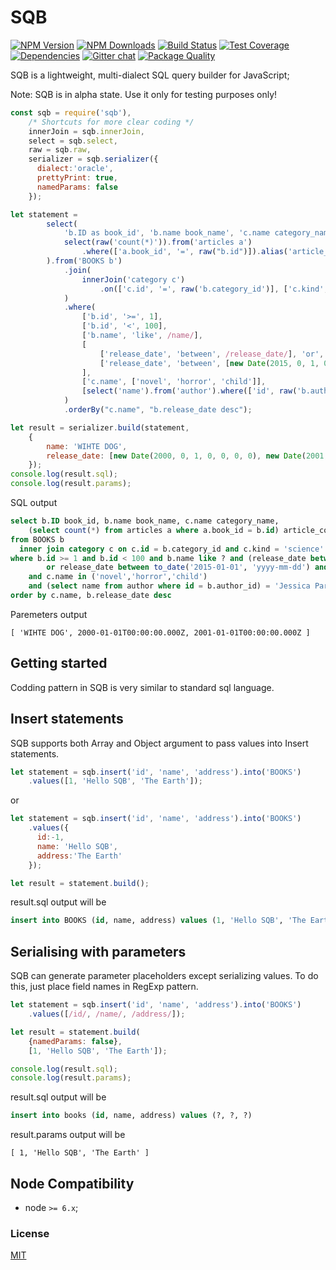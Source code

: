 # SQB

[![NPM Version][npm-image]][npm-url]
[![NPM Downloads][downloads-image]][downloads-url]
[![Build Status][travis-image]][travis-url]
[![Test Coverage][coveralls-image]][coveralls-url]
[![Dependencies][dependencies-image]][dependencies-url]
[![Gitter chat][gitter-image]][gitter-url]
[![Package Quality][quality-image]][quality-url]

SQB is a lightweight, multi-dialect SQL query builder for JavaScript;

Note: SQB is in alpha state. Use it only for testing purposes only! 


```js
const sqb = require('sqb'),
    /* Shortcuts for more clear coding */
    innerJoin = sqb.innerJoin,
    select = sqb.select,
    raw = sqb.raw,
    serializer = sqb.serializer({
      dialect:'oracle',
      prettyPrint: true,
      namedParams: false
    });

let statement =
        select(
            'b.ID as book_id', 'b.name book_name', 'c.name category_name',
            select(raw('count(*)')).from('articles a')
                .where(['a.book_id', '=', raw("b.id")]).alias('article_count')
        ).from('BOOKS b')
            .join(
                innerJoin('category c')
                    .on(['c.id', '=', raw('b.category_id')], ['c.kind', 'science'])
            )
            .where(
                ['b.id', '>=', 1],
                ['b.id', '<', 100],
                ['b.name', 'like', /name/],
                [
                    ['release_date', 'between', /release_date/], 'or',
                    ['release_date', 'between', [new Date(2015, 0, 1, 0, 0, 0, 0), new Date(2016, 0, 1, 0, 0, 0, 0)]],
                ],
                ['c.name', ['novel', 'horror', 'child']],
                [select('name').from('author').where(['id', raw('b.author_id')]), '=', 'Jessica Parker']
            )
            .orderBy("c.name", "b.release_date desc");

let result = serializer.build(statement,
    {
        name: 'WIHTE DOG',
        release_date: [new Date(2000, 0, 1, 0, 0, 0, 0), new Date(2001, 0, 1, 0, 0, 0, 0)]
    });
console.log(result.sql);
console.log(result.params);

```

SQL output

```sql
select b.ID book_id, b.name book_name, c.name category_name, 
    (select count(*) from articles a where a.book_id = b.id) article_count
from BOOKS b
  inner join category c on c.id = b.category_id and c.kind = 'science'
where b.id >= 1 and b.id < 100 and b.name like ? and (release_date between ? and ?
        or release_date between to_date('2015-01-01', 'yyyy-mm-dd') and to_date('2016-01-01', 'yyyy-mm-dd'))
    and c.name in ('novel','horror','child')
    and (select name from author where id = b.author_id) = 'Jessica Parker'
order by c.name, b.release_date desc
```

Paremeters output

```
[ 'WIHTE DOG', 2000-01-01T00:00:00.000Z, 2001-01-01T00:00:00.000Z ]
```
## Getting started

Codding pattern in SQB is very similar to standard sql language.

## Insert statements

SQB supports both Array and Object argument to pass values into Insert statements.

```js
let statement = sqb.insert('id', 'name', 'address').into('BOOKS')
    .values([1, 'Hello SQB', 'The Earth']);
```
or
```js
let statement = sqb.insert('id', 'name', 'address').into('BOOKS')
    .values({
      id:-1, 
      name: 'Hello SQB', 
      address:'The Earth'
    });

let result = statement.build();
```
result.sql output will be 
```sql
insert into BOOKS (id, name, address) values (1, 'Hello SQB', 'The Earth')
```

## Serialising with parameters

SQB can generate parameter placeholders except serializing values. To do this, just place field names in RegExp pattern.

```js
let statement = sqb.insert('id', 'name', 'address').into('BOOKS')
    .values([/id/, /name/, /address/]);

let result = statement.build(
    {namedParams: false}, 
    [1, 'Hello SQB', 'The Earth']);

console.log(result.sql);
console.log(result.params);

```
result.sql output will be
```sql
insert into books (id, name, address) values (?, ?, ?)
```
result.params output will be
```
[ 1, 'Hello SQB', 'The Earth' ]
```

## Node Compatibility

  - node `>= 6.x`;
  
### License
[MIT](LICENSE)

[npm-image]: https://img.shields.io/npm/v/sqb.svg
[npm-url]: https://npmjs.org/package/sqb
[travis-image]: https://img.shields.io/travis/panates/sqb/master.svg
[travis-url]: https://travis-ci.org/panates/sqb
[coveralls-image]: https://img.shields.io/coveralls/panates/sqb/master.svg
[coveralls-url]: https://coveralls.io/r/panates/sqb
[downloads-image]: https://img.shields.io/npm/dm/sqb.svg
[downloads-url]: https://npmjs.org/package/sqb
[gitter-image]: https://badges.gitter.im/panates/sqb.svg
[gitter-url]: https://gitter.im/panates/sqb?utm_source=badge&utm_medium=badge&utm_campaign=pr-badge&utm_content=badge
[dependencies-image]: https://david-dm.org/panates/sqb.svg
[dependencies-url]:https://david-dm.org/panates/sqb#info=dependencies
[quality-image]: http://npm.packagequality.com/shield/eonc-rest.png
[quality-url]: http://packagequality.com/#?package=sqb